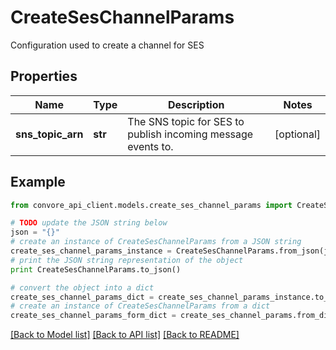 # CreateSesChannelParams

Configuration used to create a channel for SES

## Properties

Name | Type | Description | Notes
------------ | ------------- | ------------- | -------------
**sns_topic_arn** | **str** | The SNS topic for SES to publish incoming message events to. | [optional] 

## Example

```python
from convore_api_client.models.create_ses_channel_params import CreateSesChannelParams

# TODO update the JSON string below
json = "{}"
# create an instance of CreateSesChannelParams from a JSON string
create_ses_channel_params_instance = CreateSesChannelParams.from_json(json)
# print the JSON string representation of the object
print CreateSesChannelParams.to_json()

# convert the object into a dict
create_ses_channel_params_dict = create_ses_channel_params_instance.to_dict()
# create an instance of CreateSesChannelParams from a dict
create_ses_channel_params_form_dict = create_ses_channel_params.from_dict(create_ses_channel_params_dict)
```
[[Back to Model list]](../README.md#documentation-for-models) [[Back to API list]](../README.md#documentation-for-api-endpoints) [[Back to README]](../README.md)


